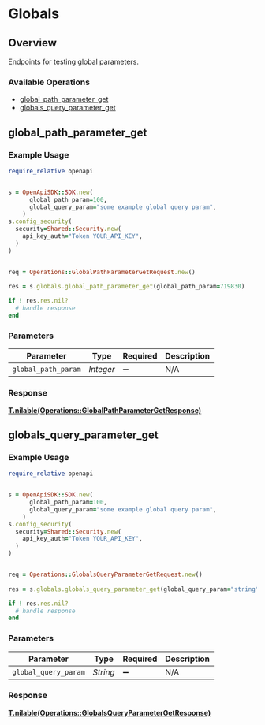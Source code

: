# Globals


## Overview

Endpoints for testing global parameters.

### Available Operations

* [global_path_parameter_get](#global_path_parameter_get)
* [globals_query_parameter_get](#globals_query_parameter_get)

## global_path_parameter_get

### Example Usage

```ruby
require_relative openapi


s = OpenApiSDK::SDK.new(
      global_path_param=100,
      global_query_param="some example global query param",
    )
s.config_security(
  security=Shared::Security.new(
    api_key_auth="Token YOUR_API_KEY",
  )
)


req = Operations::GlobalPathParameterGetRequest.new()
    
res = s.globals.global_path_parameter_get(global_path_param=719830)

if ! res.res.nil?
  # handle response
end

```

### Parameters

| Parameter           | Type                | Required            | Description         |
| ------------------- | ------------------- | ------------------- | ------------------- |
| `global_path_param` | *Integer*           | :heavy_minus_sign:  | N/A                 |


### Response

**[T.nilable(Operations::GlobalPathParameterGetResponse)](../../models/operations/globalpathparametergetresponse.md)**


## globals_query_parameter_get

### Example Usage

```ruby
require_relative openapi


s = OpenApiSDK::SDK.new(
      global_path_param=100,
      global_query_param="some example global query param",
    )
s.config_security(
  security=Shared::Security.new(
    api_key_auth="Token YOUR_API_KEY",
  )
)


req = Operations::GlobalsQueryParameterGetRequest.new()
    
res = s.globals.globals_query_parameter_get(global_query_param="string")

if ! res.res.nil?
  # handle response
end

```

### Parameters

| Parameter            | Type                 | Required             | Description          |
| -------------------- | -------------------- | -------------------- | -------------------- |
| `global_query_param` | *String*             | :heavy_minus_sign:   | N/A                  |


### Response

**[T.nilable(Operations::GlobalsQueryParameterGetResponse)](../../models/operations/globalsqueryparametergetresponse.md)**

